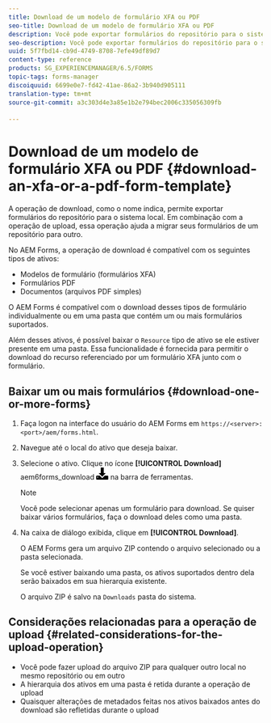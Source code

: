 ```yaml
---
title: Download de um modelo de formulário XFA ou PDF
seo-title: Download de um modelo de formulário XFA ou PDF
description: Você pode exportar formulários do repositório para o sistema local e migrar os formulários baixados para o novo repositório.
seo-description: Você pode exportar formulários do repositório para o sistema local e migrar os formulários baixados para o novo repositório.
uuid: 5f7fbd14-cb9d-4749-8708-7efe49df89d7
content-type: reference
products: SG_EXPERIENCEMANAGER/6.5/FORMS
topic-tags: forms-manager
discoiquuid: 6699e0e7-fd42-41ae-86a2-3b940d905111
translation-type: tm+mt
source-git-commit: a3c303d4e3a85e1b2e794bec2006c335056309fb

---
```



# Download de um modelo de formulário XFA ou PDF {#download-an-xfa-or-a-pdf-form-template}

A operação de download, como o nome indica, permite exportar formulários do repositório para o sistema local. Em combinação com a operação de upload, essa operação ajuda a migrar seus formulários de um repositório para outro.

No AEM Forms, a operação de download é compatível com os seguintes tipos de ativos:

* Modelos de formulário (formulários XFA)
* Formulários PDF
* Documentos (arquivos PDF simples)

O AEM Forms é compatível com o download desses tipos de formulário individualmente ou em uma pasta que contém um ou mais formulários suportados.

Além desses ativos, é possível baixar o `Resource` tipo de ativo se ele estiver presente em uma pasta. Essa funcionalidade é fornecida para permitir o download do recurso referenciado por um formulário XFA junto com o formulário.

## Baixar um ou mais formulários {#download-one-or-more-forms}

1. Faça logon na interface do usuário do AEM Forms em `https://<server>:<port>/aem/forms.html`.

1. Navegue até o local do ativo que deseja baixar.

1. Selecione o ativo. Clique no ícone **[!UICONTROL Download]** aem6forms_download ![](assets/aem6forms_download.png) na barra de ferramentas.

   >[!NOTE]
   >
   >Você pode selecionar apenas um formulário para download. Se quiser baixar vários formulários, faça o download deles como uma pasta.

1. Na caixa de diálogo exibida, clique em **[!UICONTROL Download]**.

   O AEM Forms gera um arquivo ZIP contendo o arquivo selecionado ou a pasta selecionada.

   Se você estiver baixando uma pasta, os ativos suportados dentro dela serão baixados em sua hierarquia existente.

   O arquivo ZIP é salvo na `Downloads` pasta do sistema.

## Considerações relacionadas para a operação de upload {#related-considerations-for-the-upload-operation}

* Você pode fazer upload do arquivo ZIP para qualquer outro local no mesmo repositório ou em outro
* A hierarquia dos ativos em uma pasta é retida durante a operação de upload
* Quaisquer alterações de metadados feitas nos ativos baixados antes do download são refletidas durante o upload

